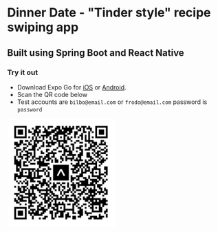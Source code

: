 # Dinner Date - "Tinder style" recipe swiping app
## Built using Spring Boot and React Native
### Try it out
- Download Expo Go for [iOS](https://apps.apple.com/us/app/expo-go/id982107779) or [Android](https://play.google.com/store/apps/details?id=host.exp.exponent&hl=en_CA&pli=1).
- Scan the QR code below
- Test accounts are `bilbo@email.com` or `frodo@email.com` password is `password`

<img src="/frontend/eas-update.svg" width="250" />